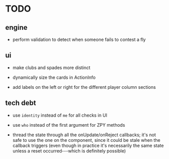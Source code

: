 # TODO

## engine

- perform validation to detect when someone fails to contest a fly

## ui

- make clubs and spades more distinct

- dynamically size the cards in ActionInfo

- add labels on the left or right for the different player column sections

## tech debt

- use `identity` instead of `me` for all checks in UI

- use `who` instead of the first argument for ZPY methods

- thread the state through all the onUpdate/onReject callbacks; it's not safe
  to use the one on the component, since it could be stale when the callback
  triggers (even though in practice it's necessarily the same state unless a
  reset occurred---which is definitely possible)
